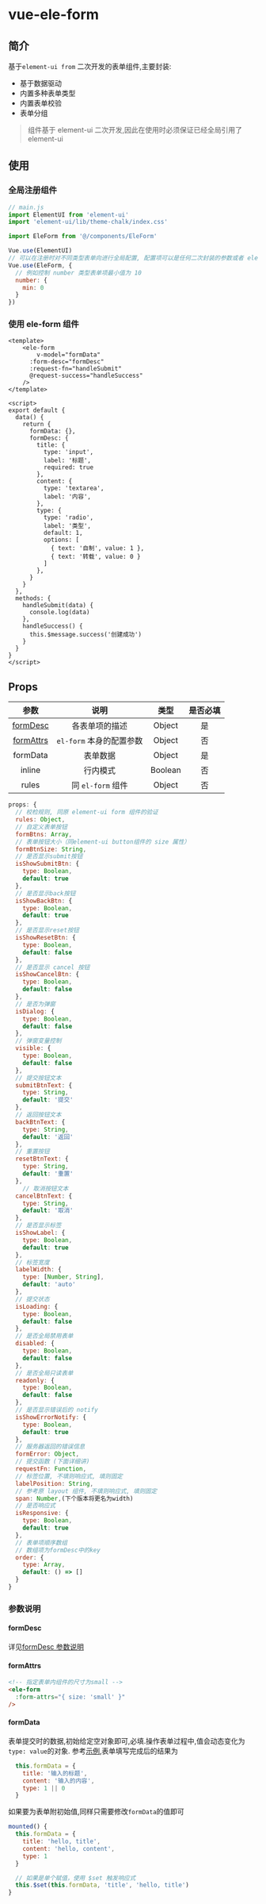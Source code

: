 # vue-ele-form

## 简介

基于`element-ui from` 二次开发的表单组件,主要封装:

+ 基于数据驱动
+ 内置多种表单类型
+ 内置表单校验
+ 表单分组

> 组件基于 element-ui 二次开发,因此在使用时必须保证已经全局引用了 element-ui

## 使用

### 全局注册组件

```js
// main.js
import ElementUI from 'element-ui'
import 'element-ui/lib/theme-chalk/index.css'

import EleForm from '@/components/EleForm'

Vue.use(ElementUI)
// 可以在注册时对不同类型表单向进行全局配置, 配置项可以是任何二次封装的参数或者 element-ui 的参数, key 为表单类型
Vue.use(EleForm, {
  // 例如控制 number 类型表单项最小值为 10
  number: {
    min: 0
  }
})
```

### 使用 ele-form 组件

<a name="basic-demo"></a>

```vue
<template>
    <ele-form
    	v-model="formData"
      :form-desc="formDesc"
      :request-fn="handleSubmit"
      @request-success="handleSuccess"
    />
</template>

<script>
export default {
  data() {
    return {
      formData: {},
      formDesc: {
        title: {
          type: 'input',
          label: '标题',
          required: true
        },
        content: {
          type: 'textarea',
          label: '内容',
        },
        type: {
          type: 'radio',
          label: '类型',
          default: 1,
          options: [
            { text: '自制', value: 1 },
            { text: '转载', value: 0 }
          ]
        },
      }
    }
  },
  methods: {
    handleSubmit(data) {
      console.log(data)
    },
    handleSuccess() {
      this.$message.success('创建成功')
    }
  }
}
</script>
```

## Props

|            参数            |           说明           |  类型   | 是否必填 |
| :------------------------: | :----------------------: | :-----: | :------: |
| [formDesc](#formDescTitle) |      各表单项的描述      | Object  |    是    |
|  [formAttrs](#formAttrs)   | `el-form` 本身的配置参数 | Object  |    否    |
|          formData          |         表单数据         | Object  |    是    |
|           inline           |         行内模式         | Boolean |    否    |
|           rules            |    同 `el-form` 组件     | Object  |    否    |

```js
props: {
  // 校检规则, 同原 element-ui form 组件的验证
  rules: Object,
  // 自定义表单按钮
  formBtns: Array,
  // 表单按钮大小（同element-ui button组件的 size 属性）
  formBtnSize: String,
  // 是否显示submit按钮
  isShowSubmitBtn: {
    type: Boolean,
    default: true
  },
  // 是否显示back按钮
  isShowBackBtn: {
    type: Boolean,
    default: true
  },
  // 是否显示reset按钮
  isShowResetBtn: {
    type: Boolean,
    default: false
  },
  // 是否显示 cancel 按钮
  isShowCancelBtn: {
    type: Boolean,
    default: false
  },
  // 是否为弹窗
  isDialog: {
    type: Boolean,
    default: false
  },
  // 弹窗变量控制
  visible: {
    type: Boolean,
    default: false
  },
  // 提交按钮文本
  submitBtnText: {
    type: String,
    default: '提交'
  },
  // 返回按钮文本
  backBtnText: {
    type: String,
    default: '返回'
  },
  // 重置按钮
  resetBtnText: {
    type: String,
    default: '重置'
  },
 	// 取消按钮文本
  cancelBtnText: {
  	type: String,
    default: '取消'
  },
  // 是否显示标签
  isShowLabel: {
    type: Boolean,
    default: true
  },
  // 标签宽度
  labelWidth: {
    type: [Number, String],
    default: 'auto'
  },
  // 提交状态
  isLoading: {
    type: Boolean,
    default: false
  },
  // 是否全局禁用表单
  disabled: {
    type: Boolean,
    default: false
  },
  // 是否全局只读表单
  readonly: {
    type: Boolean,
    default: false
  },
  // 是否显示错误后的 notify
  isShowErrorNotify: {
    type: Boolean,
    default: true
  },
  // 服务器返回的错误信息
  formError: Object,
  // 提交函数 (下面详细讲)
  requestFn: Function,
  // 标签位置, 不填则响应式, 填则固定
  labelPosition: String,
  // 参考原 layout 组件, 不填则响应式, 填则固定
  span: Number,(下个版本将更名为width)
  // 是否响应式
  isResponsive: {
    type: Boolean,
    default: true
  },
  // 表单项顺序数组
  // 数组项为formDesc中的key
  order: {
    type: Array,
    default: () => []
  }
}
```

### 参数说明

#### <a name="formDescTitle">formDesc</a>

详见[formDesc 参数说明](#formDescDetail)

#### <a name="formAttrs">formAttrs</a>

```html
<!-- 指定表单内组件的尺寸为small -->
<ele-form
  :form-attrs="{ size: 'small' }"
/>
```

#### formData

表单提交时的数据,初始给定空对象即可,必填.操作表单过程中,值会动态变化为`type: value`的对象. 参考[示例](#basic-demo),表单填写完成后的结果为

```js
  this.formData = {
    title: '输入的标题',
    content: '输入的内容',
    type: 1 || 0
  }
```

如果要为表单附初始值,同样只需要修改`formData`的值即可

```js
mounted() {
  this.formData = {
    title: 'hello, title',
    content: 'hello, content',
    type: 1
  }

  // 如果是单个赋值，使用 $set 触发响应式
  this.$set(this.formData, 'title', 'hello, title')
}
```
